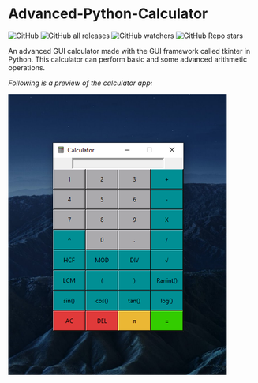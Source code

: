 # Advanced-Python-Calculator

![GitHub](https://img.shields.io/github/license/Studiex/Advanced-Python-Calculator?style=plastic) ![GitHub all releases](https://img.shields.io/github/downloads/Studiex/Advanced-Python-Calculator/total?style=plastic) ![GitHub watchers](https://img.shields.io/github/watchers/Studiex/Advanced-Python-Calculator?style=plastic) ![GitHub Repo stars](https://img.shields.io/github/stars/Studiex/Advanced-Python-Calculator?style=plastic) 

An advanced GUI calculator made with the GUI framework called tkinter in Python. This calculator can perform basic and some advanced arithmetic operations.

*Following is a preview of the calculator app:*

![](screenshot/calculator.png)
